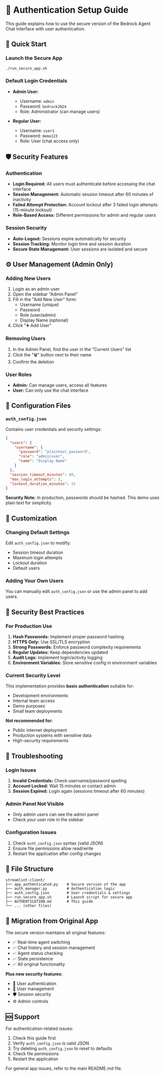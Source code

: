 # 🔐 Authentication Setup Guide

This guide explains how to use the secure version of the Bedrock Agent Chat Interface with user authentication.

## 🚀 Quick Start

### Launch the Secure App
```bash
./run_secure_app.sh
```

### Default Login Credentials
- **Admin User:**
  - Username: `admin`
  - Password: `bedrock2024`
  - Role: Administrator (can manage users)

- **Regular User:**
  - Username: `user1`
  - Password: `demo123`
  - Role: User (chat access only)

## 🛡️ Security Features

### Authentication
- **Login Required:** All users must authenticate before accessing the chat interface
- **Session Management:** Automatic session timeout after 60 minutes of inactivity
- **Failed Attempt Protection:** Account lockout after 3 failed login attempts (15-minute lockout)
- **Role-Based Access:** Different permissions for admin and regular users

### Session Security
- **Auto-Logout:** Sessions expire automatically for security
- **Session Tracking:** Monitor login time and session duration
- **Secure State Management:** User sessions are isolated and secure

## ⚙️ User Management (Admin Only)

### Adding New Users
1. Login as an admin user
2. Open the sidebar "Admin Panel"
3. Fill in the "Add New User" form:
   - Username (unique)
   - Password
   - Role (user/admin)
   - Display Name (optional)
4. Click "➕ Add User"

### Removing Users
1. In the Admin Panel, find the user in the "Current Users" list
2. Click the "🗑️" button next to their name
3. Confirm the deletion

### User Roles
- **Admin:** Can manage users, access all features
- **User:** Can only use the chat interface

## 📁 Configuration Files

### `auth_config.json`
Contains user credentials and security settings:
```json
{
  "users": {
    "username": {
      "password": "plaintext_password",
      "role": "admin|user",
      "name": "Display Name"
    }
  },
  "session_timeout_minutes": 60,
  "max_login_attempts": 3,
  "lockout_duration_minutes": 15
}
```

**Security Note:** In production, passwords should be hashed. This demo uses plain text for simplicity.

## 🔧 Customization

### Changing Default Settings
Edit `auth_config.json` to modify:
- Session timeout duration
- Maximum login attempts
- Lockout duration
- Default users

### Adding Your Own Users
You can manually edit `auth_config.json` or use the admin panel to add users.

## 🚨 Security Best Practices

### For Production Use
1. **Hash Passwords:** Implement proper password hashing
2. **HTTPS Only:** Use SSL/TLS encryption
3. **Strong Passwords:** Enforce password complexity requirements
4. **Regular Updates:** Keep dependencies updated
5. **Audit Logs:** Implement login/activity logging
6. **Environment Variables:** Store sensitive config in environment variables

### Current Security Level
This implementation provides **basic authentication** suitable for:
- Development environments
- Internal team access
- Demo purposes
- Small team deployments

**Not recommended for:**
- Public internet deployment
- Production systems with sensitive data
- High-security requirements

## 🐛 Troubleshooting

### Login Issues
1. **Invalid Credentials:** Check username/password spelling
2. **Account Locked:** Wait 15 minutes or contact admin
3. **Session Expired:** Login again (sessions timeout after 60 minutes)

### Admin Panel Not Visible
- Only admin users can see the admin panel
- Check your user role in the sidebar

### Configuration Issues
1. Check `auth_config.json` syntax (valid JSON)
2. Ensure file permissions allow read/write
3. Restart the application after config changes

## 📝 File Structure

```
streamlint-client/
├── app_authenticated.py    # Secure version of the app
├── auth_manager.py         # Authentication logic
├── auth_config.json        # User credentials & settings
├── run_secure_app.sh       # Launch script for secure app
├── AUTHENTICATION.md       # This guide
└── ... (other files)
```

## 🔄 Migration from Original App

The secure version maintains all original features:
- ✅ Real-time agent switching
- ✅ Chat history and session management
- ✅ Agent status checking
- ✅ State persistence
- ✅ All original functionality

**Plus new security features:**
- 🔐 User authentication
- 👤 User management
- 🛡️ Session security
- ⚙️ Admin controls

## 🆘 Support

For authentication-related issues:
1. Check this guide first
2. Verify `auth_config.json` is valid JSON
3. Try deleting `auth_config.json` to reset to defaults
4. Check file permissions
5. Restart the application

For general app issues, refer to the main README.md file.
